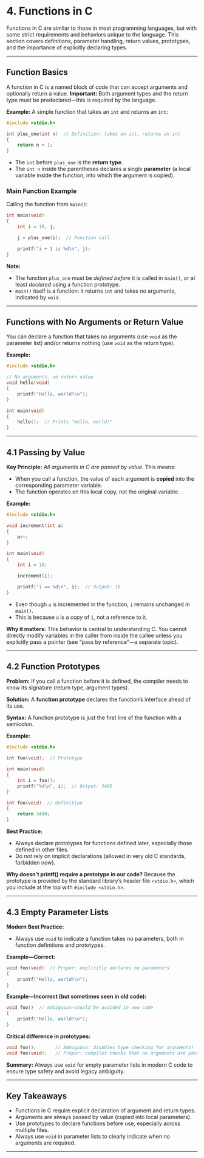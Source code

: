 # 4. Functions in C

Functions in C are similar to those in most programming languages, but with some strict requirements and behaviors unique to the language. This section covers definitions, parameter handling, return values, prototypes, and the importance of explicitly declaring types.

---

## Function Basics

A function in C is a named block of code that can accept arguments and optionally return a value.
**Important:** Both argument types and the return type must be predeclared—this is required by the language.

**Example:** A simple function that takes an `int` and returns an `int`:

```c
#include <stdio.h>

int plus_one(int n)  // Definition: takes an int, returns an int
{
    return n + 1;
}
```

* The `int` before `plus_one` is the **return type**.
* The `int n` inside the parentheses declares a single **parameter** (a local variable inside the function, into which the argument is copied).

### Main Function Example

Calling the function from `main()`:

```c
int main(void)
{
    int i = 10, j;

    j = plus_one(i);  // Function call

    printf("i + 1 is %d\n", j);
}
```

**Note:**

* The function `plus_one` must be *defined before* it is called in `main()`, or at least *declared* using a function prototype.
* `main()` itself is a function: it returns `int` and takes no arguments, indicated by `void`.

---

## Functions with No Arguments or Return Value

You can declare a function that takes no arguments (use `void` as the parameter list) and/or returns nothing (use `void` as the return type).

**Example:**

```c
#include <stdio.h>

// No arguments, no return value
void hello(void)
{
    printf("Hello, world!\n");
}

int main(void)
{
    hello();  // Prints "Hello, world!"
}
```

---

## 4.1 Passing by Value

**Key Principle:**
*All arguments in C are passed by value*.
This means:

* When you call a function, the value of each argument is **copied** into the corresponding parameter variable.
* The function operates on this local copy, not the original variable.

**Example:**

```c
#include <stdio.h>

void increment(int a)
{
    a++;
}

int main(void)
{
    int i = 10;

    increment(i);

    printf("i == %d\n", i);  // Output: 10
}
```

* Even though `a` is incremented in the function, `i` remains unchanged in `main()`.
* This is because `a` is a *copy* of `i`, not a reference to it.

**Why it matters:**
This behavior is central to understanding C. You cannot directly modify variables in the caller from inside the callee unless you explicitly pass a pointer (see “pass by reference”—a separate topic).

---

## 4.2 Function Prototypes

**Problem:**
If you call a function before it is defined, the compiler needs to know its signature (return type, argument types).

**Solution:**
A **function prototype** declares the function’s interface ahead of its use.

**Syntax:**
A function prototype is just the first line of the function with a semicolon.

**Example:**

```c
#include <stdio.h>

int foo(void);  // Prototype

int main(void)
{
    int i = foo();
    printf("%d\n", i);  // Output: 3490
}

int foo(void)  // Definition
{
    return 3490;
}
```

**Best Practice:**

* Always declare prototypes for functions defined later, especially those defined in other files.
* Do *not* rely on implicit declarations (allowed in very old C standards, forbidden now).

**Why doesn’t printf() require a prototype in our code?**
Because the prototype is provided by the standard library’s header file `<stdio.h>`, which you include at the top with `#include <stdio.h>`.

---

## 4.3 Empty Parameter Lists

**Modern Best Practice:**

* Always use `void` to indicate a function takes no parameters, both in function definitions and prototypes.

**Example—Correct:**

```c
void foo(void)  // Proper: explicitly declares no parameters
{
    printf("Hello, world!\n");
}
```

**Example—Incorrect (but sometimes seen in old code):**

```c
void foo()  // Ambiguous—should be avoided in new code
{
    printf("Hello, world!\n");
}
```

**Critical difference in prototypes:**

```c
void foo();       // Ambiguous: disables type checking for arguments!
void foo(void);   // Proper: compiler checks that no arguments are passed
```

**Summary:**
Always use `void` for empty parameter lists in modern C code to ensure type safety and avoid legacy ambiguity.

---

## Key Takeaways

* Functions in C require explicit declaration of argument and return types.
* Arguments are always passed by value (copied into local parameters).
* Use prototypes to declare functions before use, especially across multiple files.
* Always use `void` in parameter lists to clearly indicate when no arguments are required.

---
